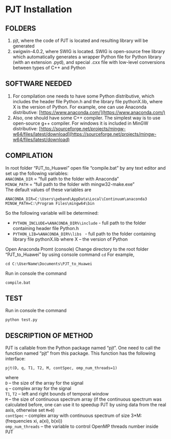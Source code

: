# PJT Installation

## FOLDERS 
1) pjt, where the code of PJT is located and resulting library will be generated
2) swigwin-4.0.2, where SWIG is located. SWIG is open-source free library which automatically
 generates a wrapper Python file for Python library (with an extension .pyd), and special .cxx file
 with low-level conversions between types of C++ and Python
 
## SOFTWARE NEEDED 
1)	For compilation one needs to have some Python distributive, which includes the header file Python.h and the library file pythonX.lib, where X is the version of Python. For example, one can use Anaconda distributive:
[https://www.anaconda.com/](https://www.anaconda.com/)  
2)	Also, one should have some C++ compiler. The simplest way is to use open-source g++ compiler. For windows it is included in MinGW distributive:
[https://sourceforge.net/projects/mingw-w64/files/latest/download](https://sourceforge.net/projects/mingw-w64/files/latest/download)

## COMPILATION 
In root folder “PJT_to_Huawei” open file “compile.bat” by any text editor and set up the following variables:  
`ANACONDA_DIR` = “full path to the folder with Anaconda”  
`MINGW_PATH` = “full path to the folder with mingw32-make.exe”  
The default values of these variables are
```
ANACONDA_DIR=C:\Users\peband\AppData\Local\Continuum\anaconda3  
MINGW_PATH=C:\Program Files\mingw64\bin
```

So the following variable will be determined:  
* ```PYTHON_INCLUDE=%ANACONDA_DIR%\include``` - full path to the folder containing header file Python.h
* ```PYTHON_LIB=%ANACONDA_DIR%\libs ``` - full path to the folder containing library file pythonX.lib where X – the version of Python


Open Anaconda Promt (console)
Change directory to the root folder “PJT_to_Huawei” by using console command `cd` 
For example,
```
cd C:\UserName\Documents\PJT_to_Huawei
```

Run in console the command  
```
compile.bat
```

## TEST 
Run in console the command 
```
python test.py
```

## DESCRIPTION OF METHOD 
PJT is callable from the Python package named “pjt”. One need to call the function named “pjt” from this package. 
This function has the following interface:
```
pjt(D, q, T1, T2, M, contSpec, omp_num_threads=1)
```
where   
`D` – the size of the array for the signal  
`q` – complex array for the signal  
`T1`, `T2` – left and right bounds of temporal window  
`M` – the size of continuous spectrum array (if the continuous spectrum was calculated before, 
one can use it to speedup PJT by using data from the real axis, otherwise set `M=0`)  
`contSpec` – complex array with continuous spectrum of size 3*M: (frequencies xi, a(xi), b(xi))  
`omp_num_threads` – the variable to control OpenMP threads number inside PJT  

